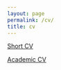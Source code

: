 ```yaml
---
layout: page
permalink: /cv/
title: cv
---
```


[Short CV](/assets/pdf/short_cv.pdf)

[Academic CV](/assets/pdf/academic_cv.pdf)